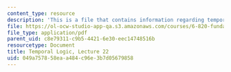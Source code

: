 ```yaml
---
content_type: resource
description: 'This is a file that contains information regarding temporal logic. '
file: https://ol-ocw-studio-app-qa.s3.amazonaws.com/courses/6-820-fundamentals-of-program-analysis-fall-2015/049a757858eaa484c96e3b7d05679858_MIT6_820F15_L22.pdf
file_type: application/pdf
parent_uid: c8e79311-c9b5-4421-6e30-eec14748516b
resourcetype: Document
title: Temporal Logic, Lecture 22
uid: 049a7578-58ea-a484-c96e-3b7d05679858
---
```

